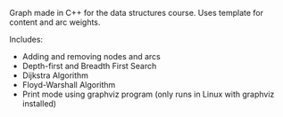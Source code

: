 Graph made in C++ for the data structures course.
Uses template for content and arc weights.

Includes:
- Adding and removing nodes and arcs
- Depth-first and Breadth First Search
- Dijkstra Algorithm
- Floyd-Warshall Algorithm
- Print mode using graphviz program (only runs in Linux with graphviz installed)

